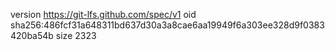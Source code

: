 version https://git-lfs.github.com/spec/v1
oid sha256:486fcf31a648311bd637d30a3a8cae6aa19949f6a303ee328d9f0383420ba54b
size 2323
